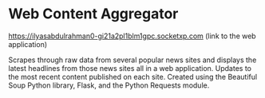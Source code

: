 # Web Content Aggregator
https://ilyasabdulrahman0-gi21a2pl1blm1gpc.socketxp.com (link to the web application)

Scrapes through raw data from several popular news sites and displays the latest headlines from those news sites all in a web application. Updates to the most recent content published on each site. Created using the Beautiful Soup Python library, Flask, and the Python Requests module.
